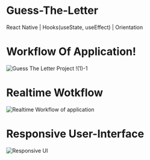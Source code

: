 # Guess-The-Letter
React Native | Hooks(useState, useEffect) | Orientation

# Workflow Of Application!
![Guess The Letter Project !(1)-1](https://user-images.githubusercontent.com/68456350/125152720-2ba6c780-e16c-11eb-9330-64c6afd940c6.png)

# Realtime Wotkflow
![Realtime Workflow of application](https://user-images.githubusercontent.com/68456350/126047975-c61b21de-23b5-464d-a2ee-1479c3558331.jpg)

# Responsive User-Interface
![Responsive UI](https://user-images.githubusercontent.com/68456350/126048032-96d4108b-f198-4d71-b3bd-93e37632a642.jpg)








